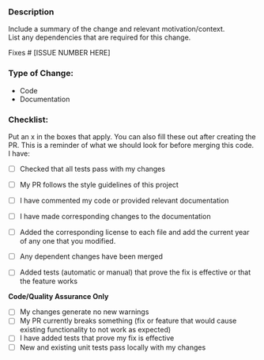### Description
Include a summary of the change and relevant motivation/context.  
List any dependencies that are required for this change.

Fixes # [ISSUE NUMBER HERE]

### Type of Change:

- Code
- Documentation


### Checklist:
Put an x in the boxes that apply. You can also fill these out after creating the PR. This is a reminder of what we should look for before merging this code. I have:

- [ ] Checked that all tests pass with my changes
- [ ] My PR follows the style guidelines of this project
- [ ] I have commented my code or provided relevant documentation
- [ ] I have made corresponding changes to the documentation
- [ ] Added the corresponding license to each file and add the current year of any one that you modified.
- [ ] Any dependent changes have been merged
- [ ] Added tests (automatic or manual) that prove the fix is effective or that the feature works


**Code/Quality Assurance Only**
- [ ] My changes generate no new warnings 
- [ ] My PR currently breaks something (fix or feature that would cause existing functionality to not work as expected)
- [ ] I have added tests that prove my fix is effective
- [ ] New and existing unit tests pass locally with my changes